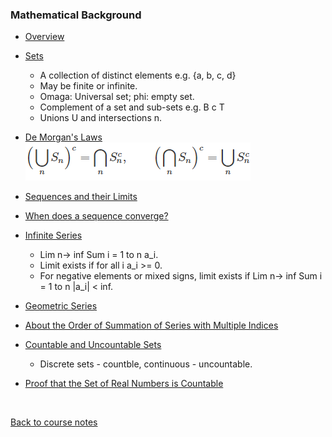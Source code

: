 ### Mathematical Background

* [Overview](https://www.youtube.com/watch?v=q2cHGd_MP_4)

* [Sets](https://www.youtube.com/watch?v=ZAZNrW992Fc)
  * A collection of distinct elements e.g. {a, b, c, d}
  * May be finite or infinite.
  * Omaga: Universal set; phi: empty set.
  * Complement of a set and sub-sets e.g. B c T
  * Unions U and intersections n.

* [De Morgan's Laws](https://www.youtube.com/watch?v=pklIkeuveOE)  
  ![De Morgans Laws](../Images/01/De_Morgans_Laws.png)

* [Sequences and their Limits](https://www.youtube.com/watch?v=60ug2YVjdhU)

* [When does a sequence converge?](https://www.youtube.com/watch?v=ekJCcJjyLAI)

* [Infinite Series](https://www.youtube.com/watch?v=zJljSLqUbUc)
  * Lim n-> inf Sum i = 1 to n a_i.
  * Limit exists if for all i a_i >= 0.
  * For negative elements or mixed signs, limit exists if Lim n-> inf Sum i = 1 to n |a_i| < inf.

* [Geometric Series](https://www.youtube.com/watch?v=friM7GDOcD0)

* [About the Order of Summation of Series with Multiple Indices](https://www.youtube.com/watch?v=CASxP2Pldmk)

* [Countable and Uncountable Sets](https://www.youtube.com/watch?v=q0cVDeluL3c)
  * Discrete sets - countble, continuous - uncountable.

* [Proof that the Set of Real Numbers is Countable](https://www.youtube.com/watch?v=YiBwYemQajA)

<br>

[Back to course notes](../Course_Notes.md)
